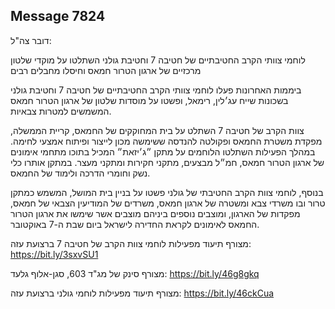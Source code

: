 ## Message 7824

דובר צה"ל:

לוחמי צוותי הקרב החטיבתיים של חטיבה 7 וחטיבת גולני השתלטו על מוקדי שלטון מרכזיים של ארגון הטרור חמאס וחיסלו מחבלים רבים

ביממות האחרונות פעלו לוחמי צוותי הקרב החטיבתיים של חטיבה 7 וחטיבת גולני בשכונות שייח עג׳לין, רימאל, ופשטו על מוסדות שלטון של ארגון הטרור חמאס המשמשים למטרות צבאיות.

צוות הקרב של חטיבה 7 השתלט על בית המחוקקים של החמאס, קריית הממשלה, מפקדת משטרת החמאס ופקולטה להנדסה ששימשה מכון לייצור ופיתוח אמצעי לחימה. במהלך הפעילות השתלטו הלוחמים על מתקן ״ג׳יזאת״ המכיל בתוכו מתחמי אימונים של ארגון הטרור חמאס, חמ״ל מבצעים, מתקני חקירות ומתקני מעצר. במתקן אותרו כלי נשק וחומרי הדרכה ולימוד של החמאס.

בנוסף, לוחמי צוות הקרב החטיבתי של גולני פשטו על בניין בית המושל, המשמש כמתקן טרור ובו משרדי צבא ומשטרה של ארגון חמאס, משרדים של המודיעין הצבאי של חמאס, מפקדות של הארגון, ומוצבים נוספים ביניהם מוצבים אשר שימשו את ארגון הטרור החמאס לאימונים לקראת החדירה לישראל ביום שבת ה-7 באוקטובר. 

מצורף תיעוד מפעילות לוחמי צוות הקרב של חטיבה 7 ברצועת עזה: https://bit.ly/3sxvSU1

מצורף סינק של מג"ד 603, סגן-אלוף גלעד: https://bit.ly/46g8gkq

מצורף תיעוד מפעילות לוחמי גולני ברצועת עזה: https://bit.ly/46ckCua


